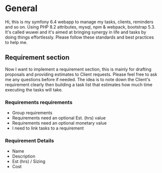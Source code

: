 # General

Hi, this is my symfony 6.4 webapp to manage my tasks, clients, reminders and so on.
Using PHP 8.2 attributes, mysql, npm & webpack, bootstrap 5.3.
It's called wuwei and it's aimed at bringing synergy in life and tasks by doing things effortlessly.
Please follow these standards and best practices to help me.

## Requirement section

Now I want to implement a requirement section, this is mainly for drafting proposals and providing estimates to Client requests.
Please feel free to ask me any questions before if needed.
The idea is to note down the Client's requirement clearly then building a task list that estimates how much time executing the tasks will take.

### Requirements requirements
* Group requirements
* Requirements need an optional Est. (hrs) value
* Requirements need an optional monetary value
* I need to link tasks to a requirement

### Requirement Details
* Name 
* Description
* Est (hrs) / Sizing
* Cost

